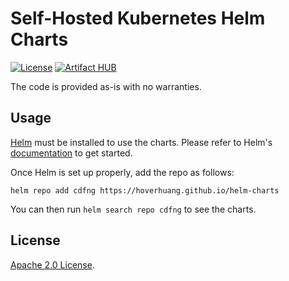 # Self-Hosted Kubernetes Helm Charts

[![License](https://img.shields.io/badge/License-BSD%203%20Clause-blue.svg)](https://opensource.org/license/bsd-3-clause)
[![Artifact HUB](https://img.shields.io/endpoint?url=https://artifacthub.io/badge/repository/cdfng)](https://artifacthub.io/packages/search?repo=cdfng)

The code is provided as-is with no warranties.

## Usage

[Helm](https://helm.sh) must be installed to use the charts.
Please refer to Helm's [documentation](https://helm.sh/docs/) to get started.

Once Helm is set up properly, add the repo as follows:

```console
helm repo add cdfng https://hoverhuang.github.io/helm-charts
```

You can then run `helm search repo cdfng` to see the charts.

## License

<!-- Keep full URL links to repo files because this README syncs from main to gh-pages.  -->
[Apache 2.0 License](https://github.com/cdfng/helm-charts/blob/main/LICENSE).
